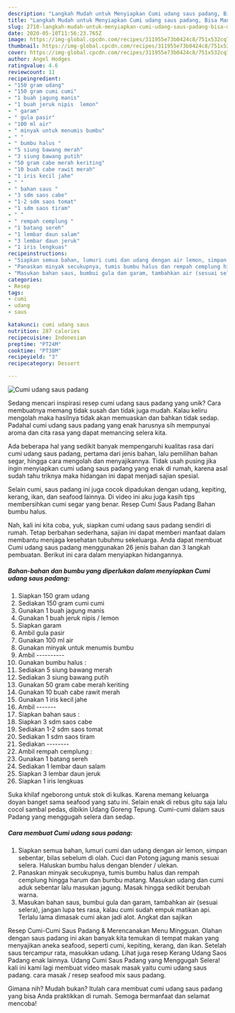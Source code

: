 ```yaml
---
description: "Langkah Mudah untuk Menyiapkan Cumi udang saus padang, Bisa Manjain Lidah"
title: "Langkah Mudah untuk Menyiapkan Cumi udang saus padang, Bisa Manjain Lidah"
slug: 2710-langkah-mudah-untuk-menyiapkan-cumi-udang-saus-padang-bisa-manjain-lidah
date: 2020-05-10T11:56:23.765Z
image: https://img-global.cpcdn.com/recipes/311955e73b0424c8/751x532cq70/cumi-udang-saus-padang-foto-resep-utama.jpg
thumbnail: https://img-global.cpcdn.com/recipes/311955e73b0424c8/751x532cq70/cumi-udang-saus-padang-foto-resep-utama.jpg
cover: https://img-global.cpcdn.com/recipes/311955e73b0424c8/751x532cq70/cumi-udang-saus-padang-foto-resep-utama.jpg
author: Angel Hodges
ratingvalue: 4.6
reviewcount: 11
recipeingredient:
- "150 gram udang"
- "150 gram cumi cumi"
- "1 buah jagung manis"
- "1 buah jeruk nipis  lemon"
- " garam"
- " gula pasir"
- "100 ml air"
- " minyak untuk menumis bumbu"
- " "
- " bumbu halus "
- "5 siung bawang merah"
- "3 siung bawang putih"
- "50 gram cabe merah keriting"
- "10 buah cabe rawit merah"
- "1 iris kecil jahe"
- " "
- " bahan saus "
- "3 sdm saos cabe"
- "1-2 sdm saos tomat"
- "1 sdm saos tiram"
- " "
- " rempah cemplung "
- "1 batang sereh"
- "1 lembar daun salam"
- "3 lembar daun jeruk"
- "1 iris lengkuas"
recipeinstructions:
- "Siapkan semua bahan, lumuri cumi dan udang dengan air lemon, simpan sebentar, bilas sebelum di olah. Cuci dan Potong jagung manis sesuai selera. Haluskan bumbu halus dengan blender / ulekan."
- "Panaskan minyak secukupnya, tumis bumbu halus dan rempah cemplung hingga harum dan bumbu matang. Masukan udang dan cumi aduk sebentar lalu masukan jagung. Masak hingga sedikit berubah warna."
- "Masukan bahan saus, bumbui gula dan garam, tambahkan air (sesuai selera), jangan lupa tes rasa, kalau cumi sudah empuk matikan api. Terlalu lama dimasak cumi akan jadi alot. Angkat dan sajikan"
categories:
- Resep
tags:
- cumi
- udang
- saus

katakunci: cumi udang saus 
nutrition: 287 calories
recipecuisine: Indonesian
preptime: "PT24M"
cooktime: "PT38M"
recipeyield: "3"
recipecategory: Dessert

---
```



![Cumi udang saus padang](https://img-global.cpcdn.com/recipes/311955e73b0424c8/751x532cq70/cumi-udang-saus-padang-foto-resep-utama.jpg)

Sedang mencari inspirasi resep cumi udang saus padang yang unik? Cara membuatnya memang tidak susah dan tidak juga mudah. Kalau keliru mengolah maka hasilnya tidak akan memuaskan dan bahkan tidak sedap. Padahal cumi udang saus padang yang enak harusnya sih mempunyai aroma dan cita rasa yang dapat memancing selera kita.

Ada beberapa hal yang sedikit banyak mempengaruhi kualitas rasa dari cumi udang saus padang, pertama dari jenis bahan, lalu pemilihan bahan segar, hingga cara mengolah dan menyajikannya. Tidak usah pusing jika ingin menyiapkan cumi udang saus padang yang enak di rumah, karena asal sudah tahu triknya maka hidangan ini dapat menjadi sajian spesial.

Selain cumi, saus padang ini juga cocok dipadukan dengan udang, kepiting, kerang, ikan, dan seafood lainnya. Di video ini aku juga kasih tips membersihkan cumi segar yang benar. Resep Cumi Saus Padang Bahan bumbu halus.


Nah, kali ini kita coba, yuk, siapkan cumi udang saus padang sendiri di rumah. Tetap berbahan sederhana, sajian ini dapat memberi manfaat dalam membantu menjaga kesehatan tubuhmu sekeluarga. Anda dapat membuat Cumi udang saus padang menggunakan 26 jenis bahan dan 3 langkah pembuatan. Berikut ini cara dalam menyiapkan hidangannya.

<!--inarticleads1-->

##### Bahan-bahan dan bumbu yang diperlukan dalam menyiapkan Cumi udang saus padang:

1. Siapkan 150 gram udang
1. Sediakan 150 gram cumi cumi
1. Gunakan 1 buah jagung manis
1. Gunakan 1 buah jeruk nipis / lemon
1. Siapkan  garam
1. Ambil  gula pasir
1. Gunakan 100 ml air
1. Gunakan  minyak untuk menumis bumbu
1. Ambil  ----------
1. Gunakan  bumbu halus :
1. Sediakan 5 siung bawang merah
1. Sediakan 3 siung bawang putih
1. Gunakan 50 gram cabe merah keriting
1. Gunakan 10 buah cabe rawit merah
1. Gunakan 1 iris kecil jahe
1. Ambil  -------
1. Siapkan  bahan saus :
1. Siapkan 3 sdm saos cabe
1. Sediakan 1-2 sdm saos tomat
1. Sediakan 1 sdm saos tiram
1. Sediakan  --------
1. Ambil  rempah cemplung :
1. Gunakan 1 batang sereh
1. Sediakan 1 lembar daun salam
1. Siapkan 3 lembar daun jeruk
1. Siapkan 1 iris lengkuas


Suka khilaf ngeborong untuk stok di kulkas. Karena memang keluarga doyan banget sama seafood yang satu ini. Selain enak di rebus gitu saja lalu cocol sambal pedas, dibikin Udang Goreng Tepung. Cumi-cumi dalam saus Padang yang menggugah selera dan sedap. 

<!--inarticleads2-->

##### Cara membuat Cumi udang saus padang:

1. Siapkan semua bahan, lumuri cumi dan udang dengan air lemon, simpan sebentar, bilas sebelum di olah. Cuci dan Potong jagung manis sesuai selera. Haluskan bumbu halus dengan blender / ulekan.
1. Panaskan minyak secukupnya, tumis bumbu halus dan rempah cemplung hingga harum dan bumbu matang. Masukan udang dan cumi aduk sebentar lalu masukan jagung. Masak hingga sedikit berubah warna.
1. Masukan bahan saus, bumbui gula dan garam, tambahkan air (sesuai selera), jangan lupa tes rasa, kalau cumi sudah empuk matikan api. Terlalu lama dimasak cumi akan jadi alot. Angkat dan sajikan


Resep Cumi-Cumi Saus Padang &amp; Merencanakan Menu Mingguan. Olahan dengan saus padang ini akan banyak kita temukan di tempat makan yang menyajikan aneka seafood, seperti cumi, kepiting, kerang, dan ikan. Setelah saus tercampur rata, masukkan udang. Lihat juga resep Kerang Udang Saos Padang enak lainnya. Udang Cumi Saus Padang yang Menggugah Selera! kali ini kami lagi membuat video masak masak yaitu cumi udang saus padang. cara masak / resep seafood mix saus padang. 

Gimana nih? Mudah bukan? Itulah cara membuat cumi udang saus padang yang bisa Anda praktikkan di rumah. Semoga bermanfaat dan selamat mencoba!
